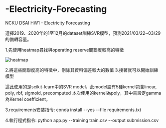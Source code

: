 # -Electricity-Forecasting

NCKU DSAI HW1 - Electricity Forecasting

選擇2019、2020年的1至12月的dataset訓練SVR模型，預測2021/03/22~03/29的備轉容量。

1.先使用heatmap尋找與operating reserve關聯度較高的特徵

![heatmap](https://user-images.githubusercontent.com/63357025/111800306-c7cf6900-8906-11eb-94db-4adac1107136.jpeg)

2.將這些關聯度高的特徵中，刪除其資料偏差較大的數值
3.接著就可以開始訓練模型

這此使用的是scikit-learn中的SVR model，此model設有5種kernel包含linear, poly, rbf, sigmoid, precomputed
本次使用的kernel為poly，其中需設定gamma為Kernel coefficient。





3.requirements安裝指令:
conda install --yes --file requirements.txt

4.執行程式指令:
python app.py --training train.csv --output submission.csv

